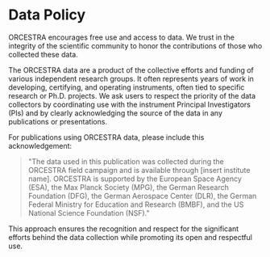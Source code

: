 # Data Policy

ORCESTRA encourages free use and access to data. We trust in the integrity of the scientific community to honor the contributions of those who collected these data.

The ORCESTRA data are a product of the collective efforts and funding of various independent research groups. It often represents years of work in developing, certifying, and operating instruments, often tied to specific research or Ph.D. projects. We ask users to respect the priority of the data collectors by coordinating use with the instrument Principal Investigators (PIs) and by clearly acknowledging the source of the data in any publications or presentations.

For publications using ORCESTRA data, please include this acknowledgement:

> "The data used in this publication was collected during the ORCESTRA field campaign and is available through [insert institute name]. ORCESTRA is supported by the European Space Agency (ESA), the Max Planck Society (MPG), the German Research Foundation (DFG), the German Aerospace Center (DLR), the German Federal Ministry for Education and Research (BMBF), and the US National Science Foundation (NSF)."

This approach ensures the recognition and respect for the significant efforts behind the data collection while promoting its open and respectful use.
